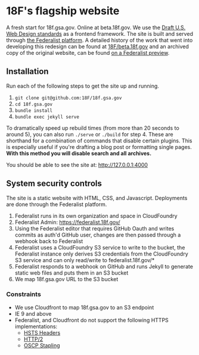 # 18F's flagship website

A fresh start for 18f.gsa.gov. Online at beta.18f.gov. We use the [Draft U.S. Web Design standards](https://standards.usa.gov/) as a frontend framework. The site is built and served through [the Federalist platform](https://federalist.18f.gov). A detailed history of the work that went into developing this redesign can be found at [18F/beta.18f.gov](https://github.com/18F/beta.18f.gov) and an archived copy of the original website, can be found [on a Federalist preview](https://federalist.18f.gov/preview/18F/18f.gsa.gov/staging).

## Installation

Run each of the following steps to get the site up and running.

1. `git clone git@github.com:18F/18f.gsa.gov`
2. `cd 18f.gsa.gov`
3. `bundle install`
4. `bundle exec jekyll serve`

To dramatically speed up rebuild times (from more than 20 seconds to around 5), you can also run `./serve` or `./build` for step 4. These are shorthand for a combination of commands that disable certain plugins. This is especially useful if you're drafting a blog post or formatting single pages. **With this method you will disable search and all archives.**

You should be able to see the site at: http://127.0.0.1:4000

## System security controls

The site is a static website with HTML, CSS, and Javascript. Deployments are done through the Federalist platform.

1. Federalist runs in its own organization and space in CloudFoundry
1. Federalist Admin: https://federalist.18f.gov/
1. Using the Federalist editor that requires GitHub Oauth and writes commits as auth'd GitHub user, changes are then passed through a webhook back to Federalist
1. Federalist uses a CloudFoundry S3 service to write to the bucket, the Federalist instance only derives S3 credentials from the CloudFoundry S3 service and can only read/write to federalist.18f.gov/*
1. Federalist responds to a webhook on GitHub and runs Jekyll to generate static web files and puts them in an S3 bucket
1. We map 18f.gsa.gov URL to the S3 bucket

### Constraints

* We use Cloudfront to map 18f.gsa.gov to an S3 endpoint
* IE 9 and above
* Federalist, and Cloudfront do not support the following HTTPS implementations:
  * [HSTS Headers](https://github.com/18F/18f.gsa.gov/issues/1871)
  * [HTTP/2](https://github.com/18F/18f.gsa.gov/issues/1872)
  * [OSCP Stapling](https://github.com/18F/18f.gsa.gov/issues/292)
